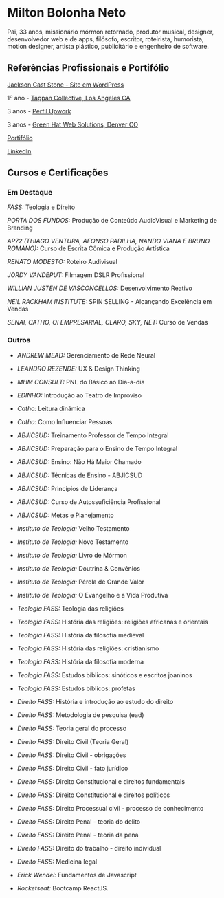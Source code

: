# Milton Bolonha Neto

Pai, 33 anos, missionário mórmon retornado, produtor musical, designer, desenvolvedor web e de apps, filósofo, escritor, roteirista, humorista, motion designer, artista plástico, publicitário e engenheiro de software.

## Referências Profissionais e Portifólio

[Jackson Cast Stone - Site em WordPress](https://www.jacksoncaststone.com/)

1º ano - [Tappan Collective, Los Angeles CA](https://www.tappancollective.com/)

3 anos - [Perfil Upwork](https://www.upwork.com/o/profiles/users/~01791c48f168400a9f/)

3 anos - [Green Hat Web Solutions, Denver CO](https://www.greenhatwebs.com/)

[Portifólio](http://miltonbolonha.com.br/portifolio.pdf)

[LinkedIn](https://www.linkedin.com/in/bolonhadev/)

## Cursos e Certificações

### Em Destaque

_FASS:_ Teologia e Direito

_PORTA DOS FUNDOS:_ Produção de Conteúdo AudioVisual e Marketing de Branding

_AP72 (THIAGO VENTURA, AFONSO PADILHA, NANDO VIANA E BRUNO ROMANO):_ Curso de Escrita Cômica e Produção Artística

_RENATO MODESTO:_ Roteiro Audivisual

_JORDY VANDEPUT:_ Filmagem DSLR Profissional

_WILLIAN JUSTEN DE VASCONCELLOS:_ Desenvolvimento Reativo

_NEIL RACKHAM INSTITUTE:_ SPIN SELLING - Alcançando Excelência em Vendas

_SENAI, CATHO, OI EMPRESARIAL, CLARO, SKY, NET:_ Curso de Vendas

### Outros

- _ANDREW MEAD:_ Gerenciamento de Rede Neural
- _LEANDRO REZENDE:_ UX & Design Thinking
- _MHM CONSULT:_ PNL do Básico ao Dia-a-dia
- _EDINHO:_ Introdução ao Teatro de Improviso
- _Catho:_ Leitura dinâmica
- _Catho:_ Como Influenciar Pessoas

- _ABJICSUD:_ Treinamento Professor de Tempo Integral
- _ABJICSUD:_ Preparação para o Ensino de Tempo Integral
- _ABJICSUD:_ Ensino: Não Há Maior Chamado
- _ABJICSUD:_ Técnicas de Ensino - ABJICSUD
- _ABJICSUD:_ Princípios de Liderança
- _ABJICSUD:_ Curso de Autossuficiência Profissional
- _ABJICSUD:_ Metas e Planejamento

- _Instituto de Teologia:_ Velho Testamento
- _Instituto de Teologia:_ Novo Testamento
- _Instituto de Teologia:_ Livro de Mórmon
- _Instituto de Teologia:_ Doutrina & Convênios
- _Instituto de Teologia:_ Pérola de Grande Valor
- _Instituto de Teologia:_ O Evangelho e a Vida Produtiva

- _Teologia FASS:_ Teologia das religiões
- _Teologia FASS:_ História das religiões: religiões africanas e orientais
- _Teologia FASS:_ História da filosofia medieval
- _Teologia FASS:_ História das religiões: cristianismo
- _Teologia FASS:_ História da filosofia moderna
- _Teologia FASS:_ Estudos bíblicos: sinóticos e escritos joaninos
- _Teologia FASS:_ Estudos bíblicos: profetas

- _Direito FASS:_ História e introdução ao estudo do direito
- _Direito FASS:_ Metodologia de pesquisa (ead)
- _Direito FASS:_ Teoria geral do processo
- _Direito FASS:_ Direito Civil (Teoria Geral)
- _Direito FASS:_ Direito Civil - obrigações
- _Direito FASS:_ Direito Civil - fato jurídico
- _Direito FASS:_ Direito Constitucional e direitos fundamentais
- _Direito FASS:_ Direito Constitucional e direitos políticos
- _Direito FASS:_ Direito Processual civil - processo de conhecimento
- _Direito FASS:_ Direito Penal - teoria do delito
- _Direito FASS:_ Direito Penal - teoria da pena
- _Direito FASS:_ Direito do trabalho - direito individual
- _Direito FASS:_ Medicina legal

- _Erick Wendel:_ Fundamentos de Javascript
- _Rocketseat:_ Bootcamp ReactJS.
